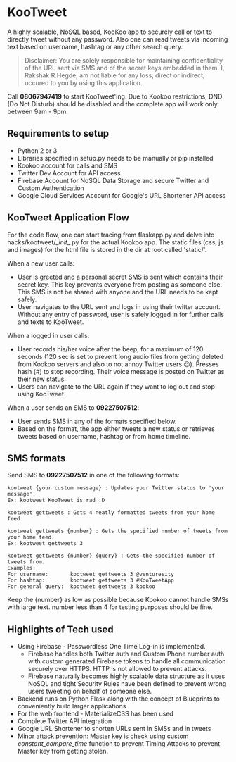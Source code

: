 # KooTweet

A highly scalable, NoSQL based, KooKoo app to securely call or text to directly tweet without any password. Also one can read tweets via incoming text based on username, hashtag or any other search query.

> Disclaimer: You are solely responsible for maintaining confidentiality of the URL sent via SMS and of the secret keys embedded in them. I, Rakshak R.Hegde, am not liable for any loss, direct or indirect, occured to you by using this application.

Call **08067947419** to start KooTweet'ing. Due to Kookoo restrictions, DND (Do Not Disturb) should be disabled and the complete app will work only between 9am - 9pm.

## Requirements to setup
- Python 2 or 3
- Libraries specified in setup.py needs to be manually or pip installed
- Kookoo account for calls and SMS
- Twitter Dev Account for API access
- Firebase Account for NoSQL Data Storage and secure Twitter and Custom Authentication
- Google Cloud Services Account for Google's URL Shortener API access

## KooTweet Application Flow
For the code flow, one can start tracing from flaskapp.py and delve into hacks/kootweet/\__init__.py for the actual Kookoo app. The static files (css, js and images) for the html file is stored in the dir at root called 'static/'.

When a new user calls:
- User is greeted and a personal secret SMS is sent which contains their secret key. This key prevents everyone from posting as someone else. This SMS is not be shared with anyone and the URL needs to be kept safely.
- User navigates to the URL sent and logs in using their twitter account. Without any entry of password, user is safely logged in for further calls and texts to KooTweet.

When a logged in user calls:
- User records his/her voice after the beep, for a maximum of 120 seconds (120 sec is set to prevent long audio files from getting deleted from Kookoo servers and also to not annoy Twitter users :wink:). Presses hash (#) to stop recording. Their voice message is posted on Twitter as their new status.
- Users can navigate to the URL again if they want to log out and stop using KooTweet.

When a user sends an SMS to **09227507512**:
- User sends SMS in any of the formats specified below.
- Based on the format, the app either tweets a new status or retrieves tweets based on username, hashtag or from home timeline.

## SMS formats
Send SMS to **09227507512** in one of the following formats:
```
kootweet {your custom message} : Updates your Twitter status to 'your message'.
Ex: kootweet KooTweet is rad :D

kootweet gettweets : Gets 4 neatly formatted tweets from your home feed

kootweet gettweets {number} : Gets the specified number of tweets from your home feed.
Ex: kootweet gettweets 3

kootweet gettweets {number} {query} : Gets the specified number of tweets from.
Examples:
For username:		kootweet gettweets 3 @venturesity
For hashtag:		kootweet gettweets 3 #KooTweetApp
For general query:	kootweet gettweets 3 kookoo
```
Keep the {number} as low as possible because Kookoo cannot handle SMSs with large text. number less than 4 for testing purposes should be fine.

## Highlights of Tech used
- Using Firebase - Passwordless One Time Log-in is implemented.
	- Firebase handles both Twitter auth and Custom Phone number auth with custom generated Firebase tokens to handle all communication securely over HTTPS. HTTP is not allowed to prevent attacks.
	- Firebase naturally becomes highly scalable data structure as it uses NoSQL and tight Security Rules have been defined to prevent wrong users tweeting on behalf of someone else.
- Backend runs on Python Flask along with the concept of Blueprints to conveniently build larger applications
- For the web frontend - MaterializeCSS has been used
- Complete Twitter API integration
- Google URL Shortener to shorten URLs sent in SMSs and in tweets
- Minor attack prevention: Master key is check using custom *constant_compare_time* function to prevent Timing Attacks to prevent Master key from getting stolen.
